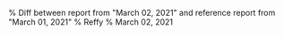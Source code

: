 % Diff between report from "March 02, 2021" and reference report from "March 01, 2021"
% Reffy
% March 02, 2021

